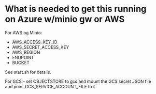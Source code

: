 # What is needed to get this running on Azure w/minio gw or AWS

For AWS og Minio:
 * AWS_ACCESS_KEY_ID
 * AWS_SECRET_ACCESS_KEY
 * AWS_REGION
 * ENDPOINT
 * BUCKET

See start.sh for details. 

For GCS - set OBJECTSTORE to gcs and mount the GCS secret JSON file and point GCS_SERVICE_ACCOUNT_FILE to it.



